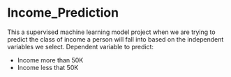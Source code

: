 # Income_Prediction
This a supervised machine learning model project when we are trying to predict the class of income a person will fall into based on the independent variables we select.
Dependent variable to predict:
- Income more than 50K
- Income less that 50K
